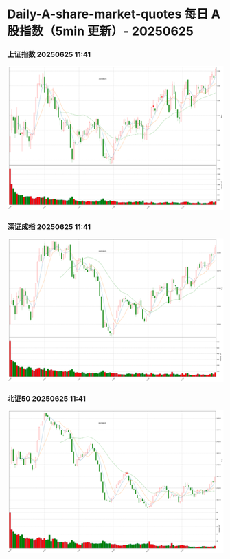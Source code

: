 
# Daily-A-share-market-quotes 每日 A 股指数（5min 更新）- 20250625

### 上证指数 20250625 11:41
![](./fig/2025/6/20250625-sh000001.png)

### 深证成指 20250625 11:41
![](./fig/2025/6/20250625-sz399001.png)

### 北证50 20250625 11:41
![](./fig/2025/6/20250625-bj899050.png)
